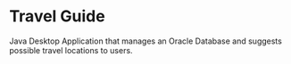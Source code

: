# Travel Guide

Java Desktop Application that manages an Oracle Database and suggests possible travel locations to users.

